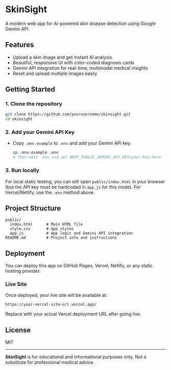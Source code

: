 # SkinSight

A modern web app for AI-powered skin disease detection using Google Gemini API.

## Features
- Upload a skin image and get instant AI analysis
- Beautiful, responsive UI with color-coded diagnosis cards
- Gemini API integration for real-time, multimodal medical insights
- Reset and upload multiple images easily

## Getting Started

### 1. Clone the repository
```sh
git clone https://github.com/yourusername/skinsight.git
cd skinsight
```

### 2. Add your Gemini API Key
- Copy `.env.example` to `.env` and add your Gemini API key:
  ```sh
  cp .env.example .env
  # Then edit .env and set NEXT_PUBLIC_GEMINI_API_KEY=your-key-here
  ```

### 3. Run locally
For local static testing, you can still open `public/index.html` in your browser (but the API key must be hardcoded in `app.js` for this mode). For Vercel/Netlify, use the `.env` method above.

## Project Structure
```
public/
  index.html      # Main HTML file
  style.css       # App styles
  app.js          # App logic and Gemini API integration
README.md         # Project info and instructions
```

## Deployment
You can deploy this app on GitHub Pages, Vercel, Netlify, or any static hosting provider.

### Live Site
Once deployed, your live site will be available at:

`https://your-vercel-site-url.vercel.app/`

Replace with your actual Vercel deployment URL after going live.

## License
MIT

---

**SkinSight** is for educational and informational purposes only. Not a substitute for professional medical advice.
